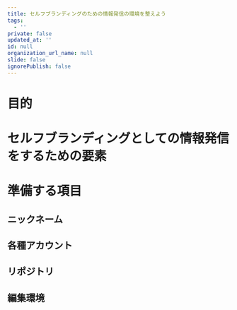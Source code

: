 ```yaml
---
title: セルフブランディングのための情報発信の環境を整えよう
tags:
  - ''
private: false
updated_at: ''
id: null
organization_url_name: null
slide: false
ignorePublish: false
---
```

# 目的

# セルフブランディングとしての情報発信をするための要素

# 準備する項目

## ニックネーム
## 各種アカウント
## リポジトリ

## 編集環境


